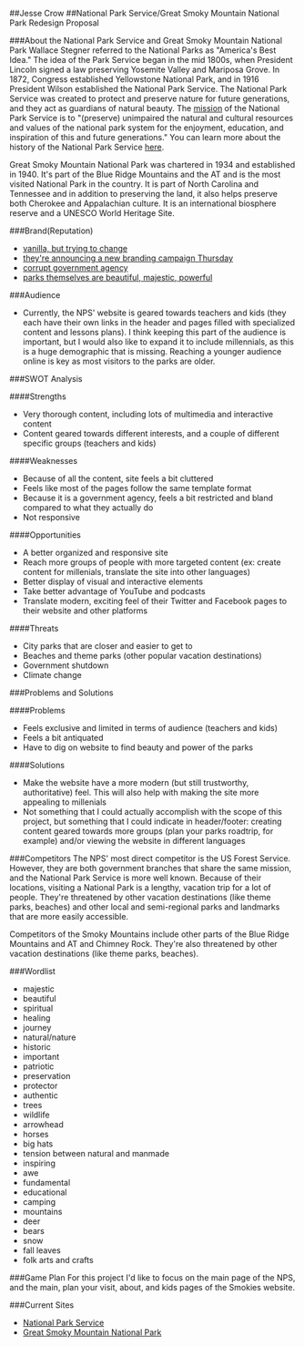 ##Jesse Crow
##National Park Service/Great Smoky Mountain National Park Redesign Proposal

###About the National Park Service and Great Smoky Mountain National Park
Wallace Stegner referred to the National Parks as "America's Best Idea." The idea of the Park Service began in the mid 1800s, when President Lincoln signed a law preserving Yosemite Valley and Mariposa Grove. In 1872, Congress established Yellowstone National Park, and in 1916 President Wilson established the National Park Service. The National Park Service was created to protect and preserve nature for future generations, and they act as guardians of natural beauty. The [mission](http://www.nps.gov/aboutus/mission.htm) of the National Park Service is to "(preserve) unimpaired the natural and cultural resources and values of the national park system for the enjoyment, education, and inspiration of this and future generations." You can learn more about the history of the National Park Service [here](http://www.pbs.org/nationalparks/history/).

Great Smoky Mountain National Park was chartered in 1934 and established in 1940. It's part of the Blue Ridge Mountains and the AT and is the most visited National Park in the country. It is part of North Carolina and Tennessee and in addition to preserving the land, it also helps preserve both Cherokee and Appalachian culture. It is an international biosphere reserve and a UNESCO World Heritage Site.

###Brand(Reputation)
* [vanilla, but trying to change](http://abcnews.go.com/ABC_Univision/News/national-park-service-change-vanilla-reputation/story?id=20011584&singlePage=true)
* [they're announcing a new branding campaign Thursday](http://skift.com/2015/03/30/u-s-national-park-service-is-preparing-for-a-big-rebrand/)
* [corrupt government agency](http://www.nationalparkstraveler.com/2009/06/survey-says-national-park-service-far-best-government-agency-work)
* [parks themselves are beautiful, majestic, powerful](http://www.huffingtonpost.com/ed-felker/yellowstone-national-park_b_1908086.html?)

###Audience
* Currently, the NPS' website is geared towards teachers and kids (they each have their own links in the header and pages filled with specialized content and lessons plans). I think keeping this part of the audience is important, but I would also like to expand it to include millennials, as this is a huge demographic that is missing. Reaching a younger audience online is key as most visitors to the parks are older.

###SWOT Analysis

####Strengths 
* Very thorough content, including lots of multimedia and interactive content
* Content geared towards different interests, and a couple of different specific groups (teachers and kids)

####Weaknesses
* Because of all the content, site feels a bit cluttered
* Feels like most of the pages follow the same template format
* Because it is a government agency, feels a bit restricted and bland compared to what they actually do
* Not responsive

####Opportunities
* A better organized and responsive site
* Reach more groups of people with more targeted content (ex: create content for millenials, translate the site into other languages)
* Better display of visual and interactive elements
* Take better advantage of YouTube and podcasts
* Translate modern, exciting feel of their Twitter and Facebook pages to their website and other platforms

####Threats
* City parks that are closer and easier to get to
* Beaches and theme parks (other popular vacation destinations)
* Government shutdown
* Climate change

###Problems and Solutions

####Problems
* Feels exclusive and limited in terms of audience (teachers and kids)
* Feels a bit antiquated 
* Have to dig on website to find beauty and power of the parks

####Solutions
* Make the website have a more modern (but still trustworthy, authoritative) feel. This will also help with making the site more appealing to millenials
* Not something that I could actually accomplish with the scope of this project, but something that I could indicate in header/footer: creating content geared towards more groups (plan your parks roadtrip, for example) and/or viewing the website in different languages

###Competitors 
The NPS' most direct competitor is the US Forest Service. However, they are both government branches that share the same mission, and the National Park Service is more well known. Because of their locations, visiting a National Park is a lengthy, vacation trip for a lot of people. They're threatened by other vacation destinations (like theme parks, beaches) and other local and semi-regional parks and landmarks that are more easily accessible.

Competitors of the Smoky Mountains include other parts of the Blue Ridge Mountains and AT and Chimney Rock. They're also threatened by other vacation destinations (like theme parks, beaches).

###Wordlist
* majestic
* beautiful
* spiritual 
* healing
* journey
* natural/nature
* historic
* important
* patriotic
* preservation
* protector
* authentic
* trees
* wildlife
* arrowhead
* horses
* big hats
* tension between natural and manmade
* inspiring
* awe
* fundamental
* educational
* camping
* mountains
* deer
* bears
* snow
* fall leaves
* folk arts and crafts

###Game Plan
For this project I'd like to focus on the main page of the NPS, and the main, plan your visit, about, and kids pages of the Smokies website.

###Current Sites
* [National Park Service](http://www.nps.gov/index.htm)
* [Great Smoky Mountain National Park](http://www.nps.gov/grsm/index.htm)
